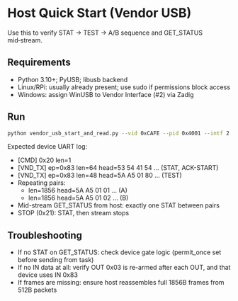 # Host Quick Start (Vendor USB)

Use this to verify STAT → TEST → A/B sequence and GET_STATUS mid‑stream.

## Requirements
- Python 3.10+; PyUSB; libusb backend
- Linux/RPi: usually already present; use sudo if permissions block access
- Windows: assign WinUSB to Vendor Interface (#2) via Zadig

## Run
```bash
python vendor_usb_start_and_read.py --vid 0xCAFE --pid 0x4001 --intf 2 --ep-in 0x83 --ep-out 0x03 --pairs 4
```

Expected device UART log:
- [CMD] 0x20 len=1
- [VND_TX] ep=0x83 len=64 head=53 54 41 54 … (STAT, ACK-START)
- [VND_TX] ep=0x83 len=48 head=5A A5 01 80 … (TEST)
- Repeating pairs:
  - len=1856 head=5A A5 01 01 … (A)
  - len=1856 head=5A A5 01 02 … (B)
- Mid-stream GET_STATUS from host: exactly one STAT between pairs
- STOP (0x21): STAT, then stream stops

## Troubleshooting
- If no STAT on GET_STATUS: check device gate logic (permit_once set before sending from task)
- If no IN data at all: verify OUT 0x03 is re-armed after each OUT, and that device uses IN 0x83
- If frames are missing: ensure host reassembles full 1856B frames from 512B packets

